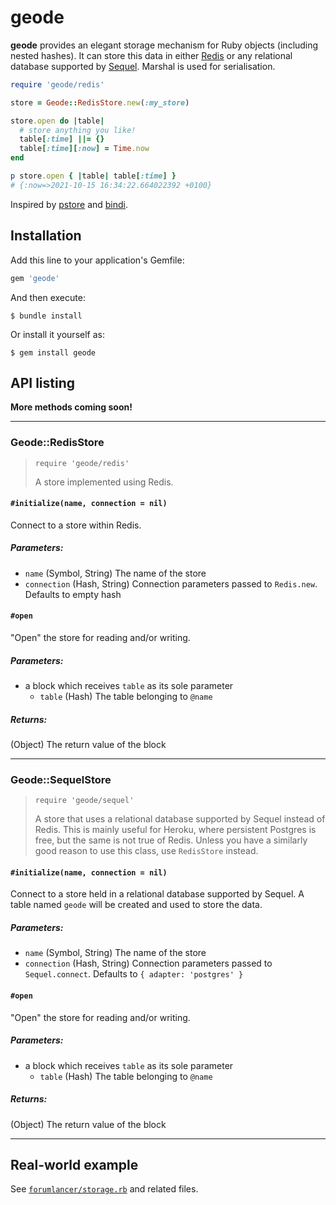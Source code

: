 # geode
**geode** provides an elegant storage mechanism for Ruby objects (including nested hashes).
It can store this data in either [Redis](https://github.com/redis/redis-rb)
or any relational database supported by [Sequel](https://github.com/jeremyevans/sequel).
Marshal is used for serialisation.

```ruby
require 'geode/redis'

store = Geode::RedisStore.new(:my_store)

store.open do |table|
  # store anything you like!
  table[:time] ||= {}
  table[:time][:now] = Time.now
end

p store.open { |table| table[:time] }
# {:now=>2021-10-15 16:34:22.664022392 +0100}
```

Inspired by [pstore](https://github.com/ruby/pstore) and [bindi](https://github.com/havenwood/bindi).

## Installation

Add this line to your application's Gemfile:

```ruby
gem 'geode'
```

And then execute:

    $ bundle install

Or install it yourself as:

    $ gem install geode

## API listing
**More methods coming soon!**

---

### Geode::RedisStore
> `require 'geode/redis'`
>
> A store implemented using Redis.

#### `#initialize(name, connection = nil)`
Connect to a store within Redis.
##### Parameters:
- `name` (Symbol, String) The name of the store
- `connection` (Hash, String) Connection parameters passed to `Redis.new`. Defaults to empty hash


#### `#open`
"Open" the store for reading and/or writing.
##### Parameters:
- a block which receives `table` as its sole parameter
   - `table` (Hash) The table belonging to `@name`
##### Returns:
(Object) The return value of the block

---

### Geode::SequelStore
> `require 'geode/sequel'`
>
> A store that uses a relational database supported by Sequel instead of Redis.
This is mainly useful for Heroku, where persistent Postgres is free, but
the same is not true of Redis.
Unless you have a similarly good reason to use this class, use `RedisStore` instead.

#### `#initialize(name, connection = nil)`
Connect to a store held in a relational database supported by Sequel.
A table named `geode` will be created and used to store the data.
##### Parameters:
- `name` (Symbol, String) The name of the store
- `connection` (Hash, String) Connection parameters passed to `Sequel.connect`. Defaults to `{ adapter: 'postgres' }`

#### `#open`
"Open" the store for reading and/or writing.
##### Parameters:
- a block which receives `table` as its sole parameter
    - `table` (Hash) The table belonging to `@name`
##### Returns:
(Object) The return value of the block

---

## Real-world example
See [`forumlancer/storage.rb`](https://github.com/biqqles/forumlancer/blob/master/src/forumlancer/storage.rb)
and related files.
